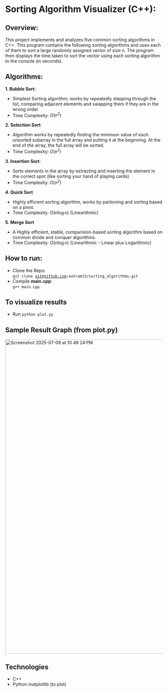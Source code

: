 # Sorting Algorithm Visualizer (C++): 

## Overview:
This project implements and analyzes five common sorting algorithms in C++. This program contains the following sorting algorithms and uses each of them to sort a large randomly assigned vector of size n. The program then displays the time taken to sort the vector using each sorting algorithm to the console (in seconds).

## Algorithms: 
**1. Bubble Sort**:
   - Simplest Sorting algorithm; works by repeatedly stepping through the list, comparing adjacent elements and swapping them if they are in the wrong order. 
   - Time Complexity: $O(n^2)$

**2. Selection Sort**:
   - Algorithm works by repeatedly finding the minimum value of each unsorted subarray in the full array and putting it at the beginning. At the end of the array, the full array will be sorted. 
   - Time Complexity: $O(n^2)$

**3. Insertion Sort**:
   - Sorts elements in the array by extracting and inserting the element in the correct spot (like sorting your hand of playing cards) 
   - Time Complexity: $O(n^2)$

**4. Quick Sort**
   - Highly efficient sorting algorithm, works by partioning and sorting based on a pivot.  
   - Time Complexity: $O(n \log n)$ (Linearithmic)

**5. Merge Sort**
   - A Highly efficient, stable, comparision-based sorting algorithm based on common divide and conquer algorithms. 
   - Time Complexity: $O(n \log n)$ (Linearithmic - Linear plus Logarithmic)
     

## How to run: 
- Clone the Repo:  
  <code>git clone git@github.com:ashram15/sorting_algorithms.git</code>
- Compile <strong>main.cpp</strong>:  
  <code>g++ main.cpp</code>
  
## To visualize results
- Run <code>python plot.py</code>

## Sample Result Graph (from plot.py)
<img width="1004" alt="Screenshot 2025-07-09 at 10 49 24 PM" src="https://github.com/user-attachments/assets/1aa597b5-45b7-4e27-978b-0a7f8675d8df" />


## Technologies 
- C++
- Python matplotlib (to plot)

